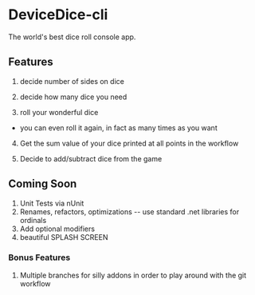 ﻿<H1> DeviceDice-cli </H2>

<p>The world's best dice roll console app. </p>

<H2>Features</H2>

1. decide number of sides on dice

2. decide how many dice you need

3. roll your wonderful dice
  * you can even roll it again, in fact as many times as you want
  
 4. Get the sum value of your dice printed at all points in the workflow
 
 5. Decide to add/subtract dice from the game
  
<H2> Coming Soon </H2>

1. Unit Tests via nUnit
2. Renames, refactors, optimizations -- use standard .net libraries for ordinals
3. Add optional modifiers
4. beautiful SPLASH SCREEN

<H3> Bonus Features </H3>

1. Multiple branches for silly addons in order to play around with the git workflow 
